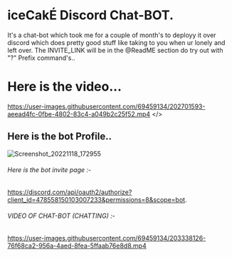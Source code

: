 # iceCakÉ Discord Chat-BOT.
It's a chat-bot which took me for a couple of month's to deployy it over discord which does pretty good stuff like taking to you when ur lonely and left over. The INVITE_LINK will be in the @ReadME section do try out with "?" Prefix command's..

# Here is the video...
https://user-images.githubusercontent.com/69459134/202701593-aeead4fc-0fbe-4802-83c4-a049b2c25f52.mp4
</>
## Here is the bot Profile..
![Screenshot_20221118_172955](https://user-images.githubusercontent.com/69459134/202701554-b4830a22-cc46-4458-867c-1e2c2d848d37.png)
###### Here is the bot invite page :- 
https://discord.com/api/oauth2/authorize?client_id=478558150103007233&permissions=8&scope=bot.

###### VIDEO OF CHAT-BOT (CHATTING) :-
https://user-images.githubusercontent.com/69459134/203338126-76f68ca2-956a-4aed-8fea-5ffaab76e8d8.mp4

